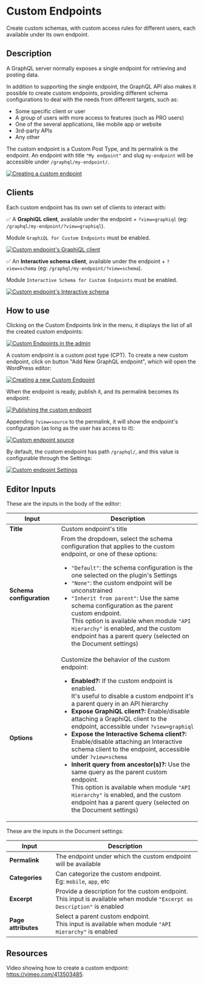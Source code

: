 # Custom Endpoints

Create custom schemas, with custom access rules for different users, each available under its own endpoint.

## Description

A GraphQL server normally exposes a single endpoint for retrieving and posting data.

In addition to supporting the single endpoint, the GraphQL API also makes it possible to create custom endpoints, providing different schema configurations to deal with the needs from different targets, such as:

- Some specific client or user
- A group of users with more access to features (such as PRO users)
- One of the several applications, like mobile app or website
- 3rd-party APIs
- Any other

The custom endpoint is a Custom Post Type, and its permalink is the endpoint. An endpoint with title `"My endpoint"` and slug `my-endpoint` will be accessible under `/graphql/my-endpoint/`.

<a href="../../images/custom-endpoint.png" target="_blank">![Creating a custom endpoint](../../images/custom-endpoint.png "Creating a custom endpoint")</a>

## Clients

Each custom endpoint has its own set of clients to interact with:

✅ A **GraphiQL client**, available under the endpoint + `?view=graphiql` (eg: `/graphql/my-endpoint/?view=graphiql`).

Module `GraphiQL for Custom Endpoints` must be enabled.

<a href="../../images/custom-endpoint-graphiql.png" target="_blank">![Custom endpoint's GraphiQL client](../../images/custom-endpoint-graphiql.png "Custom endpoint's GraphiQL client")</a>

✅ An **Interactive schema client**, available under the endpoint + `?view=schema` (eg: `/graphql/my-endpoint/?view=schema`).

Module `Interactive Schema for Custom Endpoints` must be enabled.

<a href="../../images/custom-endpoint-interactive-schema.png" target="_blank">![Custom endpoint's Interactive schema](../../images/custom-endpoint-interactive-schema.png "Custom endpoint's Interactive schema")</a>

## How to use

Clicking on the Custom Endpoints link in the menu, it displays the list of all the created custom endpoints:

<a href="../../images/custom-endpoints-page.png" target="_blank">![Custom Endpoints in the admin](../../images/custom-endpoints-page.png)</a>

A custom endpoint is a custom post type (CPT). To create a new custom endpoint, click on button "Add New GraphQL endpoint", which will open the WordPress editor:

<a href="../../images/new-custom-endpoint.png" target="_blank">![Creating a new Custom Endpoint](../../images/new-custom-endpoint.png)</a>

When the endpoint is ready, publish it, and its permalink becomes its endpoint:

<a href="../../images/publishing-custom-endpoint.gif" target="_blank">![Publishing the custom endpoint](../../images/publishing-custom-endpoint.gif)</a>

Appending `?view=source` to the permalink, it will show the endpoint's configuration (as long as the user has access to it):

<a href="../../images/custom-endpoint-source.png" target="_blank">![Custom endpoint source](../../images/custom-endpoint-source.png)</a>

By default, the custom endpoint has path `/graphql/`, and this value is configurable through the Settings:

<a href="../../images/settings-custom-endpoints.png" target="_blank">![Custom endpoint Settings](../../images/settings-custom-endpoints.png)</a>

## Editor Inputs

These are the inputs in the body of the editor:

| Input | Description | 
| --- | --- |
| **Title** | Custom endpoint's title |
| **Schema configuration** | From the dropdown, select the schema configuration that applies to the custom endpoint, or one of these options: <ul markdown="1"><li>`"Default"`: the schema configuration is the one selected on the plugin's Settings</li><li>`"None"`: the custom endpoint will be unconstrained</li><li>`"Inherit from parent"`: Use the same schema configuration as the parent custom endpoint.<br/>This option is available when module `"API Hierarchy"` is enabled, and the custom endpoint has a parent query (selected on the Document settings)</li></ul> |
| **Options** | Customize the behavior of the custom endpoint: <ul markdown="1"><li>**Enabled?:** If the custom endpoint is enabled.<br/>It's useful to disable a custom endpoint it's a parent query in an API hierarchy</li><li>**Expose GraphiQL client?:** Enable/disable attaching a GraphiQL client to the endpoint, accessible under `?view=graphiql`</li><li>**Expose the Interactive Schema client?:** Enable/disable attaching an Interactive schema client to the endpoint, accessible under `?view=schema`</li><li>**Inherit query from ancestor(s)?:** Use the same query as the parent custom endpoint.<br/>This option is available when module `"API Hierarchy"` is enabled, and the custom endpoint has a parent query (selected on the Document settings)</li></ul> |

These are the inputs in the Document settings:

| Input | Description | 
| --- | --- |
| **Permalink** | The endpoint under which the custom endpoint will be available |
| **Categories** | Can categorize the custom endpoint.<br/>Eg: `mobile`, `app`, etc |
| **Excerpt** | Provide a description for the custom endpoint.<br/>This input is available when module `"Excerpt as Description"` is enabled |
| **Page attributes** | Select a parent custom endpoint.<br/>This input is available when module `"API Hierarchy"` is enabled |

<!-- ## Settings

| Option | Description | 
| --- | --- |
| **Base path** | The base path for the custom endpoint URL. It defaults to `graphql` | -->

## Resources

Video showing how to create a custom endpoint: <https://vimeo.com/413503485>.
